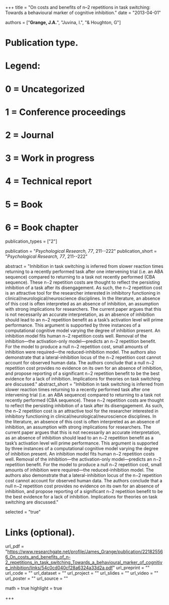 +++
title = "On costs and benefits of n–2 repetitions in task switching: Towards a behavioural marker of cognitive inhibition."
date = "2013-04-01"

authors = ["**Grange, J.A.**", "Juvina, I.", "& Houghton, G"]

# Publication type.
# Legend:
# 0 = Uncategorized
# 1 = Conference proceedings
# 2 = Journal
# 3 = Work in progress
# 4 = Technical report
# 5 = Book
# 6 = Book chapter
publication_types = ["2"]

publication = "*Psychological Research, 77*, 211--222"
publication_short = "*Psychological Research, 77*, 211--222"

abstract = "Inhibition in task switching is inferred from slower reaction times returning to a recently performed task after one intervening trial (i.e. an ABA sequence) compared to returning to a task not recently performed (CBA sequence). These n−2 repetition costs are thought to reflect the persisting inhibition of a task after its disengagement. As such, the n−2 repetition cost is an attractive tool for the researcher interested in inhibitory functioning in clinical/neurological/neuroscience disciplines. In the literature, an absence of this cost is often interpreted as an absence of inhibition, an assumption with strong implications for researchers. The current paper argues that this is not necessarily an accurate interpretation, as an absence of inhibition should lead to an n−2 repetition benefit as a task’s activation level will prime performance. This argument is supported by three instances of a computational cognitive model varying the degree of inhibition present. An inhibition model fits human n−2 repetition costs well. Removal of the inhibition—the activation-only model—predicts an n−2 repetition benefit. For the model to produce a null n−2 repetition cost, small amounts of inhibition were required—the reduced-inhibition model. The authors also demonstrate that a lateral-inhibition locus of the n−2 repetition cost cannot account for observed human data. The authors conclude that a null n−2 repetition cost provides no evidence on its own for an absence of inhibition, and propose reporting of a significant n−2 repetition benefit to be the best evidence for a lack of inhibition. Implications for theories on task switching are discussed."
abstract_short = "Inhibition in task switching is inferred from slower reaction times returning to a recently performed task after one intervening trial (i.e. an ABA sequence) compared to returning to a task not recently performed (CBA sequence). These n−2 repetition costs are thought to reflect the persisting inhibition of a task after its disengagement. As such, the n−2 repetition cost is an attractive tool for the researcher interested in inhibitory functioning in clinical/neurological/neuroscience disciplines. In the literature, an absence of this cost is often interpreted as an absence of inhibition, an assumption with strong implications for researchers. The current paper argues that this is not necessarily an accurate interpretation, as an absence of inhibition should lead to an n−2 repetition benefit as a task’s activation level will prime performance. This argument is supported by three instances of a computational cognitive model varying the degree of inhibition present. An inhibition model fits human n−2 repetition costs well. Removal of the inhibition—the activation-only model—predicts an n−2 repetition benefit. For the model to produce a null n−2 repetition cost, small amounts of inhibition were required—the reduced-inhibition model. The authors also demonstrate that a lateral-inhibition locus of the n−2 repetition cost cannot account for observed human data. The authors conclude that a null n−2 repetition cost provides no evidence on its own for an absence of inhibition, and propose reporting of a significant n−2 repetition benefit to be the best evidence for a lack of inhibition. Implications for theories on task switching are discussed."

selected = "true"

# Links (optional).
url_pdf = "https://www.researchgate.net/profile/James_Grange/publication/221825566_On_costs_and_benefits_of_n-2_repetitions_in_task_switching_Towards_a_behavioural_marker_of_cognitive_inhibition/links/54c0cd040cf28a6324a33d2a.pdf"
url_preprint = ""
url_code = ""
url_dataset = ""
url_project = ""
url_slides = ""
url_video = ""
url_poster = ""
url_source = ""


math = true
highlight = true

+++
